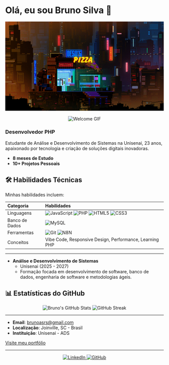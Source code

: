 # Olá, eu sou Bruno Silva 👋
<p align="center">
  <img src="gif_dinossauro.gif" alt="Dinossauro GIF" width="1000"/>
</p>

<p align="center">
  <img src="https://raw.githubusercontent.com/MicaelliMedeiros/micaellimedeiros/master/image/giphy.gif" alt="Welcome GIF" width="300"/>
</p>

### Desenvolvedor PHP

Estudante de Análise e Desenvolvimento de Sistemas na Unisenai, 23 anos, apaixonado por tecnologia e criação de soluções digitais inovadoras.


- **8 meses de Estudo**
- **10+ Projetos Pessoais**

## 🛠️ Habilidades Técnicas

Minhas habilidades incluem:

| Categoria    | Habilidades                               |
| :----------- | :---------------------------------------- |
| Linguagens   | ![JavaScript](https://img.shields.io/badge/JavaScript-F7DF1E?style=for-the-badge&logo=javascript&logoColor=black) ![PHP](https://img.shields.io/badge/PHP-777BB4?style=for-the-badge&logo=php&logoColor=white) ![HTML5](https://img.shields.io/badge/HTML5-E34F26?style=for-the-badge&logo=html5&logoColor=white) ![CSS3](https://img.shields.io/badge/CSS3-1572B6?style=for-the-badge&logo=css3&logoColor=white) |
| Banco de Dados | ![MySQL](https://img.shields.io/badge/MySQL-005C84?style=for-the-badge&logo=mysql&logoColor=white)                                     |
| Ferramentas  | ![Git](https://img.shields.io/badge/GIT-E44C30?style=for-the-badge&logo=git&logoColor=white) ![N8N](https://img.shields.io/badge/N8N-FF5722?style=for-the-badge&logo=n8n&logoColor=white)                      |
| Conceitos    | Vibe Code, Responsive Design, Performance, Learning PHP |

---

- **Análise e Desenvolvimento de Sistemas**
  - Unisenai (2025 - 2027)
  - Formação focada em desenvolvimento de software, banco de dados, engenharia de software e metodologias ágeis.



## 📊 Estatísticas do GitHub

<p align="center">
  <img src="https://github-readme-stats.vercel.app/api?username=brunolart&show_icons=true&theme=dark&include_all_commits=true&count_private=true" alt="Bruno's GitHub Stats"/>
  <img src="https://github-readme-streak-stats.herokuapp.com/?user=brunolart&theme=dark" alt="GitHub Streak"/>
</p>

---

- **Email**: brunoasrs@gmail.com
- **Localização**: Joinville, SC - Brasil
- **Instituição**: Unisenai - ADS

[Visite meu portfólio](https://brunolart.github.io/brunosilva.github.io/)

---

<p align="center">
  <a href="https://www.linkedin.com/in/bruno-alexandre-317622347/" target="_blank">
    <img src="https://img.shields.io/badge/LinkedIn-0077B5?style=for-the-badge&logo=linkedin&logoColor=white" alt="LinkedIn">
  </a>
  <a href="https://github.com/brunolart" target="_blank">
    <img src="https://img.shields.io/badge/GitHub-100000?style=for-the-badge&logo=github&logoColor=white" alt="GitHub">
  </a>
</p>

